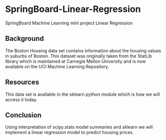 # SpringBoard-Linear-Regression
SpringBoard Machine Learning mini project Linear Regression

## Background
The Boston Housing data set contains information about the housing values in suburbs of Boston. This dataset was originally taken from the StatLib library which is maintained at Carnegie Mellon University and is now available on the UCI Machine Learning Repository.

## Resources
This data set is available in the sklearn python module which is how we will access it today.

## Conclusion
Using interpretation of scipy.stats model summaries and sklearn we will implement a linear regression model to predict housing prices.
